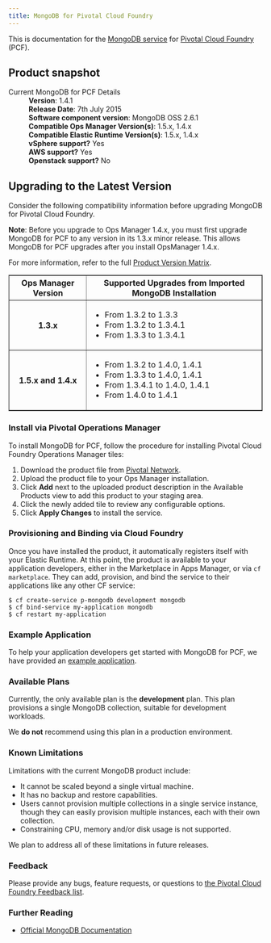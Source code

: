 ```yaml
---
title: MongoDB for Pivotal Cloud Foundry
---
```


This is documentation for the [MongoDB service](https://network.pivotal.io/products/p-mongodb) for [Pivotal Cloud Foundry](https://network.pivotal.io/products/pivotal-cf) (PCF).

## Product snapshot

<dl>
<dt>Current MongoDB for PCF Details</dt>
<dd><strong>Version</strong>: 1.4.1 </dd>
<dd><strong>Release Date</strong>: 7th July 2015</dd>
<dd><strong>Software component version</strong>: MongoDB OSS 2.6.1</dd>
<dd><strong>Compatible Ops Manager Version(s)</strong>: 1.5.x, 1.4.x</dd>
<dd><strong>Compatible Elastic Runtime Version(s)</strong>: 1.5.x, 1.4.x</dd>
<dd><strong>vSphere support?</strong> Yes</dd>
<dd><strong>AWS support?</strong> Yes</dd>
<dd><strong>Openstack support?</strong> No</dd>
</dl>

## Upgrading to the Latest Version

Consider the following compatibility information before upgrading MongoDB for Pivotal Cloud Foundry. 

<p class="note"><strong>Note</strong>: Before you upgrade to Ops Manager 1.4.x, you must first upgrade MongoDB for PCF to any version in its 1.3.x minor release. This allows MongoDB for PCF upgrades after you install OpsManager 1.4.x. </p>

For more information, refer to the full [Product Version Matrix](../compatibility-matrix.pdf).

<table border="1" class="nice">
<tr>
  <th>Ops Manager Version</th>
  <th>Supported Upgrades from Imported MongoDB Installation</th>
</tr>
<tr>
  <th>1.3.x</th>
  <td><ul>
      <li>From 1.3.2 to 1.3.3</li>
      <li>From 1.3.2 to 1.3.4.1</li>
      <li>From 1.3.3 to 1.3.4.1</li>
    </ul>
  </td>
</tr>
<tr>
  <th>1.5.x and 1.4.x</th>
  <td><ul>
      <li>From 1.3.2 to 1.4.0, 1.4.1</li>
      <li>From 1.3.3 to 1.4.0, 1.4.1</li>
      <li>From 1.3.4.1 to 1.4.0, 1.4.1</li>
      <li>From 1.4.0 to 1.4.1</li>
    </ul>
  </td>
</tr>
</table>

### Install via Pivotal Operations Manager

To install MongoDB for PCF, follow the procedure for installing Pivotal Cloud Foundry Operations Manager tiles:

1. Download the product file from [Pivotal Network](https://network.pivotal.io/).
1. Upload the product file to your Ops Manager installation.
1. Click **Add** next to the uploaded product description in the Available Products view to add this product to your staging area.
1. Click the newly added tile to review any configurable options.
1. Click **Apply Changes** to install the service.

### Provisioning and Binding via Cloud Foundry

Once you have installed the product, it automatically registers itself with your Elastic Runtime. At this point, the product is available to your application developers, either in the Marketplace in Apps Manager, or via `cf marketplace`. They can add, provision, and bind the service to their applications like any other CF service:

```
$ cf create-service p-mongodb development mongodb
$ cf bind-service my-application mongodb
$ cf restart my-application
```

### Example Application

To help your application developers get started with MongoDB for PCF, we have provided an [example application](https://github.com/pivotal-cf/cf-mongodb-example-app/archive/master.zip).

### Available Plans

Currently, the only available plan is the **development** plan. This plan provisions a single MongoDB collection, suitable for development workloads.

We **do not** recommend using this plan in a production environment.

### Known Limitations

Limitations with the current MongoDB product include:

* It cannot be scaled beyond a single virtual machine.
* It has no backup and restore capabilities.
* Users cannot provision multiple collections in a single service instance,
  though they can easily provision multiple instances, each with their own
  collection.
* Constraining CPU, memory and/or disk usage is not supported.

We plan to address all of these limitations in future releases.

### Feedback

Please provide any bugs, feature requests, or questions to [the Pivotal Cloud Foundry Feedback list](mailto:pivotal-cf-feedback@pivotal.io).

### Further Reading

* [Official MongoDB Documentation](http://docs.mongodb.org/manual/)

